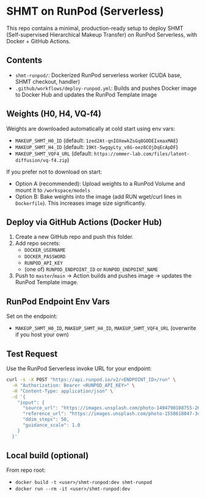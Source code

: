 # SHMT on RunPod (Serverless)

This repo contains a minimal, production-ready setup to deploy SHMT (Self-supervised Hierarchical Makeup Transfer) on RunPod Serverless, with Docker + GitHub Actions.

## Contents
- `shmt-runpod/`: Dockerized RunPod serverless worker (CUDA base, SHMT checkout, handler)
- `.github/workflows/deploy-runpod.yml`: Builds and pushes Docker image to Docker Hub and updates the RunPod Template image

## Weights (H0, H4, VQ-f4)
Weights are downloaded automatically at cold start using env vars:
- `MAKEUP_SHMT_H0_ID` (default: `1zed2At-qnIOXewkZsGq8GODEIxmaxMAE`)
- `MAKEUP_SHMT_H4_ID` (default: `19Kt-5wgqyLty_v8G-oez8COjDqEcApDF`)
- `MAKEUP_SHMT_VQF4_URL` (default: `https://ommer-lab.com/files/latent-diffusion/vq-f4.zip`)

If you prefer not to download on start:
- Option A (recommended): Upload weights to a RunPod Volume and mount it to `/workspace/models`
- Option B: Bake weights into the image (add RUN wget/curl lines in `Dockerfile`). This increases image size significantly.

## Deploy via GitHub Actions (Docker Hub)
1) Create a new GitHub repo and push this folder.
2) Add repo secrets:
   - `DOCKER_USERNAME`
   - `DOCKER_PASSWORD`
   - `RUNPOD_API_KEY`
   - (one of) `RUNPOD_ENDPOINT_ID` or `RUNPOD_ENDPOINT_NAME`
3) Push to `master`/`main` → Action builds and pushes image → updates the RunPod Template image.

## RunPod Endpoint Env Vars
Set on the endpoint:
- `MAKEUP_SHMT_H0_ID`, `MAKEUP_SHMT_H4_ID`, `MAKEUP_SHMT_VQF4_URL` (overwrite if you host your own)

## Test Request
Use the RunPod Serverless invoke URL for your endpoint:

```bash
curl -s -X POST "https://api.runpod.io/v2/<ENDPOINT_ID>/run" \
  -H "Authorization: Bearer <RUNPOD_API_KEY>" \
  -H "Content-Type: application/json" \
  -d '{
    "input": {
      "source_url": "https://images.unsplash.com/photo-1494790108755-2616b612b786?w=400",
      "reference_url": "https://images.unsplash.com/photo-1558618047-3c8c76ca7d13?w=400",
      "ddim_steps": 50,
      "guidance_scale": 1.0
    }
  }'
```

## Local build (optional)
From repo root:
- `docker build -t <user>/shmt-runpod:dev shmt-runpod`
- `docker run --rm -it <user>/shmt-runpod:dev`

